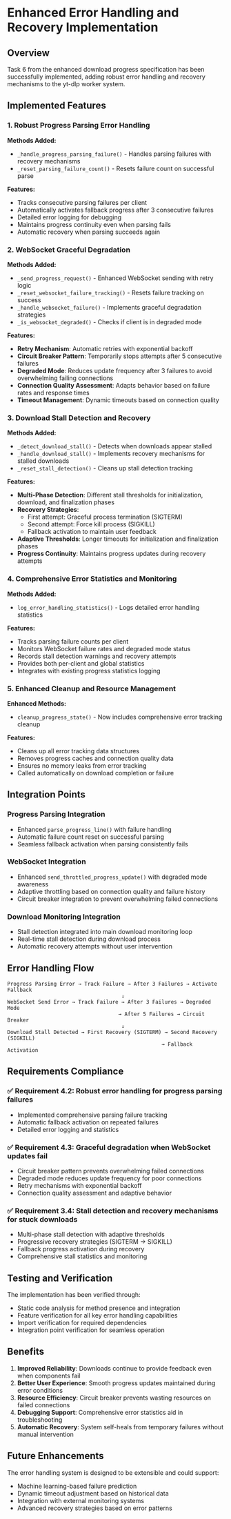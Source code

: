 # Enhanced Error Handling and Recovery Implementation

## Overview

Task 6 from the enhanced download progress specification has been successfully implemented, adding robust error handling and recovery mechanisms to the yt-dlp worker system.

## Implemented Features

### 1. Robust Progress Parsing Error Handling

**Methods Added:**
- `_handle_progress_parsing_failure()` - Handles parsing failures with recovery mechanisms
- `_reset_parsing_failure_count()` - Resets failure count on successful parse

**Features:**
- Tracks consecutive parsing failures per client
- Automatically activates fallback progress after 3 consecutive failures
- Detailed error logging for debugging
- Maintains progress continuity even when parsing fails
- Automatic recovery when parsing succeeds again

### 2. WebSocket Graceful Degradation

**Methods Added:**
- `_send_progress_request()` - Enhanced WebSocket sending with retry logic
- `_reset_websocket_failure_tracking()` - Resets failure tracking on success
- `_handle_websocket_failure()` - Implements graceful degradation strategies
- `_is_websocket_degraded()` - Checks if client is in degraded mode

**Features:**
- **Retry Mechanism**: Automatic retries with exponential backoff
- **Circuit Breaker Pattern**: Temporarily stops attempts after 5 consecutive failures
- **Degraded Mode**: Reduces update frequency after 3 failures to avoid overwhelming failing connections
- **Connection Quality Assessment**: Adapts behavior based on failure rates and response times
- **Timeout Management**: Dynamic timeouts based on connection quality

### 3. Download Stall Detection and Recovery

**Methods Added:**
- `_detect_download_stall()` - Detects when downloads appear stalled
- `_handle_download_stall()` - Implements recovery mechanisms for stalled downloads
- `_reset_stall_detection()` - Cleans up stall detection tracking

**Features:**
- **Multi-Phase Detection**: Different stall thresholds for initialization, download, and finalization phases
- **Recovery Strategies**: 
  - First attempt: Graceful process termination (SIGTERM)
  - Second attempt: Force kill process (SIGKILL)
  - Fallback activation to maintain user feedback
- **Adaptive Thresholds**: Longer timeouts for initialization and finalization phases
- **Progress Continuity**: Maintains progress updates during recovery attempts

### 4. Comprehensive Error Statistics and Monitoring

**Methods Added:**
- `log_error_handling_statistics()` - Logs detailed error handling statistics

**Features:**
- Tracks parsing failure counts per client
- Monitors WebSocket failure rates and degraded mode status
- Records stall detection warnings and recovery attempts
- Provides both per-client and global statistics
- Integrates with existing progress statistics logging

### 5. Enhanced Cleanup and Resource Management

**Enhanced Methods:**
- `cleanup_progress_state()` - Now includes comprehensive error tracking cleanup

**Features:**
- Cleans up all error tracking data structures
- Removes progress caches and connection quality data
- Ensures no memory leaks from error tracking
- Called automatically on download completion or failure

## Integration Points

### Progress Parsing Integration
- Enhanced `parse_progress_line()` with failure handling
- Automatic failure count reset on successful parsing
- Seamless fallback activation when parsing consistently fails

### WebSocket Integration  
- Enhanced `send_throttled_progress_update()` with degraded mode awareness
- Adaptive throttling based on connection quality and failure history
- Circuit breaker integration to prevent overwhelming failed connections

### Download Monitoring Integration
- Stall detection integrated into main download monitoring loop
- Real-time stall detection during download process
- Automatic recovery attempts without user intervention

## Error Handling Flow

```
Progress Parsing Error → Track Failure → After 3 Failures → Activate Fallback
                                     ↓
WebSocket Send Error → Track Failure → After 3 Failures → Degraded Mode
                                    → After 5 Failures → Circuit Breaker
                                     ↓
Download Stall Detected → First Recovery (SIGTERM) → Second Recovery (SIGKILL)
                                                  → Fallback Activation
```

## Requirements Compliance

### ✅ Requirement 4.2: Robust error handling for progress parsing failures
- Implemented comprehensive parsing failure tracking
- Automatic fallback activation on repeated failures
- Detailed error logging and statistics

### ✅ Requirement 4.3: Graceful degradation when WebSocket updates fail
- Circuit breaker pattern prevents overwhelming failed connections
- Degraded mode reduces update frequency for poor connections
- Retry mechanisms with exponential backoff
- Connection quality assessment and adaptive behavior

### ✅ Requirement 3.4: Stall detection and recovery mechanisms for stuck downloads
- Multi-phase stall detection with adaptive thresholds
- Progressive recovery strategies (SIGTERM → SIGKILL)
- Fallback progress activation during recovery
- Comprehensive stall statistics and monitoring

## Testing and Verification

The implementation has been verified through:
- Static code analysis for method presence and integration
- Feature verification for all key error handling capabilities
- Import verification for required dependencies
- Integration point verification for seamless operation

## Benefits

1. **Improved Reliability**: Downloads continue to provide feedback even when components fail
2. **Better User Experience**: Smooth progress updates maintained during error conditions
3. **Resource Efficiency**: Circuit breaker prevents wasting resources on failed connections
4. **Debugging Support**: Comprehensive error statistics aid in troubleshooting
5. **Automatic Recovery**: System self-heals from temporary failures without manual intervention

## Future Enhancements

The error handling system is designed to be extensible and could support:
- Machine learning-based failure prediction
- Dynamic timeout adjustment based on historical data
- Integration with external monitoring systems
- Advanced recovery strategies based on error patterns